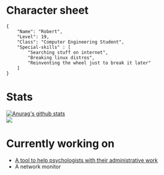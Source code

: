 # Character sheet
```
{
    "Name": "Robert",  
    "Level": 19,  
    "Class": "Computer Engineering Student",
    "Special-skills" : [
        "Searching stuff on internet",
        "Breaking linux distros",
        "Reinventing the wheel just to break it later"
    ]
} 
```
# Stats

<a href="https://github.com/anuraghazra/github-readme-stats">
  <img align="center" src="https://github-readme-stats.anuraghazra1.vercel.app/api?username=q1e123&show_icons=true&include_all_commits=true&theme=dark" alt="Anurag's github stats" />
</a>
<br>
<a href="https://github.com/anuraghazra/github-readme-stats">
  <img align="center" src="https://github-readme-stats.anuraghazra1.vercel.app/api/top-langs/?username=q1e123&layout=compact&theme=dark" />
</a>

# Currently working on
  * [A tool to help psychologists with their administrative work](https://github.com/q1e123/Smart-Psychologist)
  * A network monitor